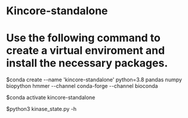 # Kincore-standalone
# Use the following command to create a virtual enviroment and install the necessary packages.

$conda create --name 'kincore-standalone' python=3.8 pandas numpy biopython hmmer --channel conda-forge --channel bioconda

$conda activate kincore-standalone

$python3 kinase_state.py -h
